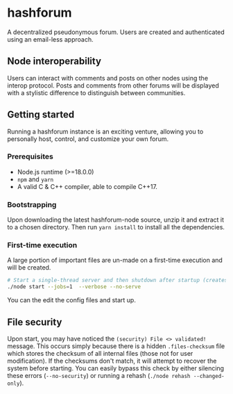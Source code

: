 # hashforum

A decentralized pseudonymous forum. Users are created and authenticated using an email-less approach.

## Node interoperability

Users can interact with comments and posts on other nodes using the interop protocol. Posts and comments from other forums will be displayed with a stylistic difference to distinguish between communities.

## Getting started

Running a hashforum instance is an exciting venture, allowing you to personally host, control, and customize your own forum.

### Prerequisites

* Node.js runtime (>=18.0.0)
* `npm` and `yarn`
* A valid C & C++ compiler, able to compile C++17.

### Bootstrapping

Upon downloading the latest hashforum-node source, unzip it and extract it to a chosen directory. Then run `yarn install` to install all the dependencies.

### First-time execution

A large portion of important files are un-made on a first-time execution and will be created.

```bash
# Start a single-thread server and then shutdown after startup (creates the files)
./node start --jobs=1  --verbose --no-serve
```

You can the edit the config files and start up.

## File security

Upon start, you may have noticed the `(security) File <> validated!` message. This occurs simply because there is a hidden `.files-checksum` file which stores the checksum of all internal files (those not for user modification). If the checksums don't match, it will attempt to recover the system before starting. You can easily bypass this check by either silencing these errors (`--no-security`) or running a rehash (`./node rehash --changed-only`).

